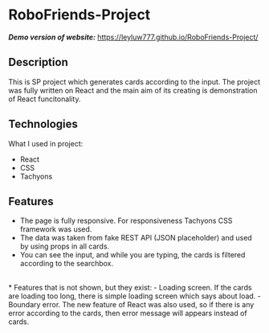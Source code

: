 # RoboFriends-Project
***Demo version of website:*** https://leyluw777.github.io/RoboFriends-Project/

## Description
This is SP project which generates cards according to the input. The project was fully written on React and the main aim of its creating is demonstration of React funcitonality.


## Technologies 
What I used in project:
* React
* CSS
* Tachyons


## Features
* The page is fully responsive. For responsiveness Tachyons CSS framework was used.
* The data was taken from fake REST API (JSON placeholder) and used by using props in all cards. 
* You can see the input, and while you are typing, the cards is filtered according to the searchbox.
<br />
* Features that is not shown, but they exist:
  - Loading screen. If the cards are loading too long, there is simple loading screen which says about load.
  - Boundary error. The new feature of React was also used, so if there is any error according to the cards, then error message will appears instead of cards.
